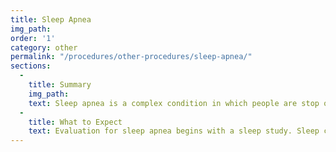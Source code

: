 ```yaml
---
title: Sleep Apnea
img_path:
order: '1'
category: other
permalink: "/procedures/other-procedures/sleep-apnea/"
sections:
  -
    title: Summary
    img_path:
    text: Sleep apnea is a complex condition in which people are stop or are unable to breathe properly during sleep. This can have far reaching complications and if you think you have sleep apnea, we may have a solution.
  -
    title: What to Expect
    text: Evaluation for sleep apnea begins with a sleep study. Sleep centers monitor you while you sleep and determine the number of times you stop sleeping and the oxygen level in your body. If severe enough, you'll have many options for treatment. In many instances, a non-invasive treatment can be completed in our office. A simple, but sophisticated mouth piece can be made to hold your jaw in a position that keeps your airway open. We're happy to evaluate you for this treatement.
---
```

